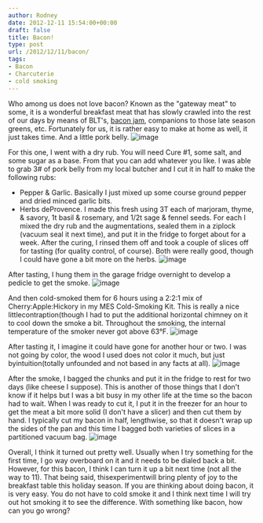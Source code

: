 ```yaml
---
author: Rodney
date: 2012-12-11 15:54:00+00:00
draft: false
title: Bacon!
type: post
url: /2012/12/11/bacon/
tags:
- Bacon
- Charcuterie
- cold smoking
---
```


Who among us does not love bacon? Known as the "gateway meat" to some, it is a wonderful breakfast meat that has slowly crawled into the rest of our days by means of BLT's, [bacon jam](http://julesfood.blogspot.com/2011/07/bacon-jam-with-little-kick.html), companions to those late season greens, etc. Fortunately for us, it is rather easy to make at home as well, it just takes time. And a little pork belly.
![image](http://media.tumblr.com/tumblr_mevi3gxpcR1ragrro.png)

For this one, I went with a dry rub. You will need Cure #1, some salt, and some sugar as a base. From that you can add whatever you like. I was able to grab 3# of pork belly from my local butcher and I cut it in half to make the following rubs:
  * Pepper & Garlic. Basically I just mixed up some course ground pepper and dried minced garlic bits.
  * Herbs deProvence. I made this fresh using 3T each of marjoram, thyme, & savory, 1t basil & rosemary, and 1/2t sage & fennel seeds.
For each I mixed the dry rub and the augmentations, sealed them in a ziplock (vacuum seal it next time), and put it in the fridge to forget about for a week. After the curing, I rinsed them off and took a couple of slices off for tasting (for quality control, of course). Both were really good, though I could have gone a bit more on the herbs.
![image](http://media.tumblr.com/tumblr_meviea0HRn1ragrro.jpg)

After tasting, I hung them in the garage fridge overnight to develop a pedicle to get the smoke.
![image](http://media.tumblr.com/tumblr_mevifvC5jR1ragrro.jpg)

And then cold-smoked them for 6 hours using a 2:2:1 mix of Cherry:Apple:Hickory in my MES Cold-Smoking Kit. This is really a nice littlecontraption(though I had to put the additional horizontal chimney on it to cool down the smoke a bit. Throughout the smoking, the internal temperature of the smoker never got above 63°F.
![image](http://media.tumblr.com/tumblr_mevii87Dqc1ragrro.jpg)

After tasting it, I imagine it could have gone for another hour or two. I was not going by color, the wood I used does not color it much, but just byintuition(totally unfounded and not based in any facts at all).
![image](http://media.tumblr.com/tumblr_mevilwUVTf1ragrro.jpg)

After the smoke, I bagged the chunks and put it in the fridge to rest for two days (like cheese I suppose). This is another of those things that I don't know if it helps but I was a bit busy in my other life at the time so the bacon had to wait.
When I was ready to cut it, I put it in the freezer for an hour to get the meat a bit more solid (I don't have a slicer) and then cut them by hand. I typically cut my bacon in half, lengthwise, so that it doesn't wrap up the sides of the pan and this time I bagged both varieties of slices in a partitioned vacuum bag.
![image](http://media.tumblr.com/tumblr_meviq95LH21ragrro.jpg)

Overall, I think it turned out pretty well. Usually when I try something for the first time, I go way overboard on it and it needs to be dialed back a bit. However, for this bacon, I think I can turn it up a bit next time (not all the way to 11). That being said, thisexperimentwill bring plenty of joy to the breakfast table this holiday season.
If you are thinking about doing bacon, it is very easy. You do not have to cold smoke it and I think next time I will try out hot smoking it to see the difference. With something like bacon, how can you go wrong?
